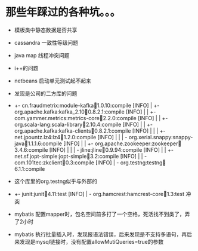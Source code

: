 # 那些年踩过的各种坑。。。

* 模板类中静态数据是否共享
* cassandra 一致性等级问题
* java map 线程冲突问题
* i++的问题
* netbeans 启动单元测试起不起来
* 发现是公司的二方库的问题
* +- cn.fraudmetrix:module-kafka:jar:1.0.10:compile
  \[INFO\] \|  +- org.apache.kafka:kafka\_2.10:jar:0.8.2.1:compile
  \[INFO\] \|  \|  +- com.yammer.metrics:metrics-core:jar:2.2.0:compile
  \[INFO\] \|  \|  +- org.scala-lang:scala-library:jar:2.10.4:compile
  \[INFO\] \|  \|  +- org.apache.kafka:kafka-clients:jar:0.8.2.1:compile
  \[INFO\] \|  \|  \|  +- net.jpountz.lz4:lz4:jar:1.2.0:compile
  \[INFO\] \|  \|  \|  - org.xerial.snappy:snappy-java:jar:1.1.1.6:compile
  \[INFO\] \|  \|  +- org.apache.zookeeper:zookeeper:jar:3.4.6:compile
  \[INFO\] \|  \|  \|  - jline:jline:jar:0.9.94:compile
  \[INFO\] \|  \|  +- net.sf.jopt-simple:jopt-simple:jar:3.2:compile
  \[INFO\] \|  \|  - com.101tec:zkclient:jar:0.3:compile
  \[INFO\] \|  - org.testng:testng:jar:6.1.1:compile

* 这个库里的org.testng似乎与外部的

* +- junit:junit:jar:4.11:test
[INFO] |  \- org.hamcrest:hamcrest-core:jar:1.3:test
冲突
* mybatis 配置mapper时，包名空间前多打了一个空格，死活找不到类了，弄了2小时
* mybatis 执行批量插入时，发现报语法错误，后来发现是不支持多语句，再后来发现是mysql链接时，没有配置allowMutiQueries=true的参数


